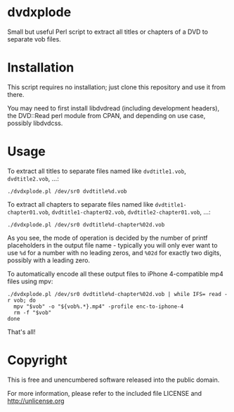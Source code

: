 dvdxplode
=========

Small but useful Perl script to extract all titles or chapters of a DVD to
separate vob files.

Installation
============

This script requires no installation; just clone this repository and use it
from there.

You may need to first install libdvdread (including development headers), the
DVD::Read perl module from CPAN, and depending on use case, possibly libdvdcss.

Usage
=====

To extract all titles to separate files named like `dvdtitle1.vob`,
`dvdtitle2.vob`, ...:

```
./dvdxplode.pl /dev/sr0 dvdtitle%d.vob
```

To extract all chapters to separate files named like `dvdtitle1-chapter01.vob`,
`dvdtitle1-chapter02.vob`, `dvdtitle2-chapter01.vob`, ...:

```
./dvdxplode.pl /dev/sr0 dvdtitle%d-chapter%02d.vob
```

As you see, the mode of operation is decided by the number of printf
placeholders in the output file name - typically you will only ever want to use
`%d` for a number with no leading zeros, and `%02d` for exactly two digits,
possibly with a leading zero.

To automatically encode all these output files to iPhone 4-compatible mp4 files
using mpv:

```
./dvdxplode.pl /dev/sr0 dvdtitle%d-chapter%02d.vob | while IFS= read -r vob; do
  mpv "$vob" -o "${vob%.*}.mp4" -profile enc-to-iphone-4
  rm -f "$vob"
done
```

That's all!

Copyright
=========

This is free and unencumbered software released into the public domain.

For more information, please refer to the included file LICENSE and
http://unlicense.org
